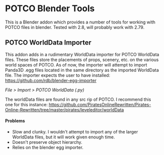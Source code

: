 # POTCO Blender Tools
This is a Blender addon which provides a number of tools for working with POTCO files in blender. Tested with 2.8, will probably work with 2.79.

## POTCO WorldData Importer
This addon adds in a rudimentary WorldData importer for POTCO WorldData files. These files store the placements of props, scenery, etc. on the various world spaces of POTCO. As of now, the importer will attempt to import Panda3D .egg files located in the same directory as the imported WorldData file. The importer expects the user to have installed: https://github.com/rdb/blender-egg-importer 

*File > Import > POTCO WorldData (.py)*

The worldData files are found in any src rip of POTCO. I recommend this one for this instance:
https://github.com/PiratesOnlineRewritten/Pirates-Online-Rewritten/tree/master/pirates/leveleditor/worldData

#### Problems
- Slow and clunky. I wouldn't attempt to import any of the larger WorldData files, but it will work given enough time.
- Doesn't preserve object hierarchy. 
- Relies on the blender egg importer. 
